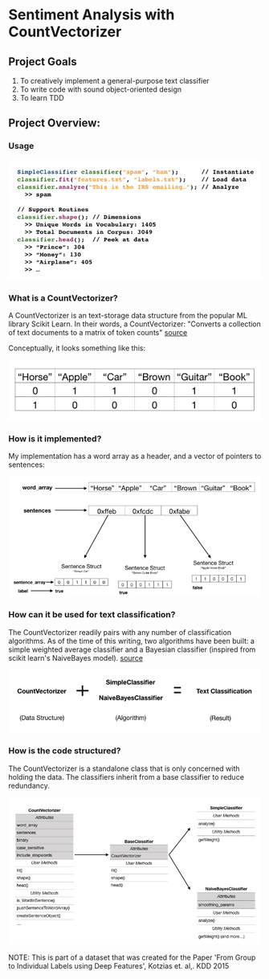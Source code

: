 # Sentiment Analysis with CountVectorizer

## Project Goals
1. To creatively implement a general-purpose text classifier
2. To write code with sound object-oriented design
3. To learn TDD

## Project Overview:

### Usage

![Usage](static/usage.jpeg "Usage")

### What is a CountVectorizer?
A CountVectorizer is an text-storage data structure from the popular ML library Scikit Learn. In their words, a CountVectorizer:  "Converts a collection of text documents to a matrix of token counts"  [source](https://scikit-learn.org/stable/modules/generated/sklearn.feature_extraction.text.CountVectorizer.html)

Conceptually, it looks something like this:

![CountVectorizer](static/conceptually.jpeg "Count Vectorizer")

### How is it implemented?

My implementation has a word array as a header, and a vector of pointers to sentences:

![Implementation](static/implementation.jpeg "Implementation")

### How can it be used for text classification?

The CountVectorizer readily pairs with any number of classification algorithms.  As of the time of this writing, two algorithms have been built: a simple weighted average classifier and a Bayesian classifier (inspired from scikit learn's NaiveBayes model). [source](https://scikit-learn.org/stable/modules/naive_bayes.html)

![algo](static/algo.jpeg "algo")

### How is the code structured?

The CountVectorizer is a standalone class that is only concerned with holding the data.  The classifiers inherit from a base classifier to reduce redundancy.

![Structure](static/structure.jpeg "Structure")

NOTE: This is part of a dataset that was created for the Paper 'From Group to Individual Labels using Deep Features', Kotzias et. al,. KDD 2015